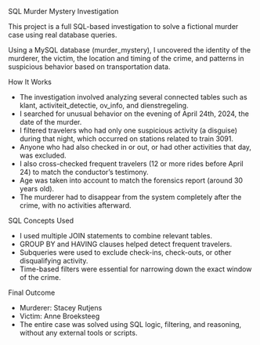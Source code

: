 SQL Murder Mystery Investigation

This project is a full SQL-based investigation to solve a fictional murder case using real database queries.

Using a MySQL database (murder_mystery), I uncovered the identity of the murderer, the victim, the location and timing of the crime, and patterns in suspicious behavior based on transportation data.

How It Works

- The investigation involved analyzing several connected tables such as klant, activiteit_detectie, ov_info, and dienstregeling.  
- I searched for unusual behavior on the evening of April 24th, 2024, the date of the murder.  
- I filtered travelers who had only one suspicious activity (a disguise) during that night, which occurred on stations related to train 3091.  
- Anyone who had also checked in or out, or had other activities that day, was excluded.  
- I also cross-checked frequent travelers (12 or more rides before April 24) to match the conductor’s testimony.  
- Age was taken into account to match the forensics report (around 30 years old).  
- The murderer had to disappear from the system completely after the crime, with no activities afterward.  

SQL Concepts Used

- I used multiple JOIN statements to combine relevant tables.  
- GROUP BY and HAVING clauses helped detect frequent travelers.  
- Subqueries were used to exclude check-ins, check-outs, or other disqualifying activity.  
- Time-based filters were essential for narrowing down the exact window of the crime.  

Final Outcome

- Murderer: Stacey Rutjens  
- Victim: Anne Broeksteeg  
- The entire case was solved using SQL logic, filtering, and reasoning, without any external tools or scripts.
